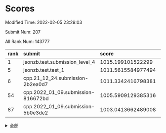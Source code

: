 # Scores

Modified Time: 2022-02-05 23:29:03

Submit Num: 207

All Rank Num: 143777

| rank |               submit               |       score        |       sigma        | pk_num |
| :--- | :--------------------------------- | :----------------- | :----------------- | :----- |
| 1    | jsonzb.test.submission_level_4     | 1015.199101522299  | 0.8665751499052056 | 2773   |
| 5    | jsonzb.test.test_1                 | 1011.5615584977494 | 0.7785170869979282 | 2778   |
| 6    | cpp.21_12_24.submission-2b2ea0d7   | 1011.3342416798381 | 0.7475559884987394 | 2777   |
| 54   | cpp.2022_01_09.submission-816672bd | 1005.5909129385316 | 0.7176713084944087 | 2780   |
| 87   | cpp.2022_01_09.submission-5b0e3de2 | 1003.0413662489008 | 0.7013509751908665 | 2782   |


<details>
<summary>全部</summary>

| rank |                 submit                 |       score        |       sigma        | pk_num |
| :--- | :------------------------------------- | :----------------- | :----------------- | :----- |
| 1    | jsonzb.test.submission_level_4         | 1015.199101522299  | 0.8665751499052056 | 2773   |
| 2    | gobigger.level_3.submission_level_3_45 | 1011.7845738336507 | 0.7965626220294387 | 2781   |
| 3    | gobigger.level_3.submission_level_3_48 | 1011.7101840332654 | 0.7738354266901206 | 2780   |
| 4    | gobigger.level_3.submission_level_3_42 | 1011.5887760450005 | 0.7851744952954571 | 2774   |
| 5    | jsonzb.test.test_1                     | 1011.5615584977494 | 0.7785170869979282 | 2778   |
| 6    | cpp.21_12_24.submission-2b2ea0d7       | 1011.3342416798381 | 0.7475559884987394 | 2777   |
| 7    | gobigger.level_3.submission_level_3_21 | 1011.1414052000712 | 0.7650020435371138 | 2780   |
| 8    | gobigger.level_3.submission_level_3_43 | 1011.1194908776338 | 0.7938901838388482 | 2781   |
| 9    | gobigger.level_3.submission_level_3_4  | 1011.1165299918489 | 0.7734046499308487 | 2775   |
| 10   | gobigger.level_3.submission_level_3_25 | 1011.0145281066394 | 0.7728050508885634 | 2778   |
| 11   | gobigger.level_3.submission_level_3_2  | 1010.9589089733015 | 0.7574252269052235 | 2779   |
| 12   | gobigger.level_3.submission_level_3_39 | 1010.9390354909974 | 0.7623552284464085 | 2775   |
| 13   | gobigger.level_3.submission_level_3_28 | 1010.891164451533  | 0.7627424565435277 | 2780   |
| 14   | gobigger.level_3.submission_level_3_40 | 1010.8372055099084 | 0.7675218758569218 | 2777   |
| 15   | gobigger.level_3.submission_level_3_35 | 1010.519767271992  | 0.7646778623242739 | 2778   |
| 16   | gobigger.level_3.submission_level_3_36 | 1010.4849881911142 | 0.779145832623376  | 2783   |
| 17   | gobigger.level_3.submission_level_3_12 | 1010.4847770704984 | 0.7639152274727249 | 2777   |
| 18   | gobigger.level_3.submission_level_3_14 | 1010.4233229903984 | 0.781045536630841  | 2770   |
| 19   | gobigger.level_3.submission_level_3_46 | 1010.3605715247458 | 0.7819735502578945 | 2778   |
| 20   | gobigger.level_3.submission_level_3_44 | 1010.3124799583799 | 0.7711695521881166 | 2777   |
| 21   | gobigger.level_3.submission_level_3_5  | 1010.2618119669238 | 0.7644588420588809 | 2776   |
| 22   | gobigger.level_3.submission_level_3_6  | 1010.245946023267  | 0.7558609531144371 | 2777   |
| 23   | gobigger.level_3.submission_level_3_0  | 1010.2057084993133 | 0.7492349842688313 | 2777   |
| 24   | gobigger.level_3.submission_level_3_34 | 1010.0590759181116 | 0.7550369087821193 | 2782   |
| 25   | gobigger.level_3.submission_level_3_49 | 1009.8854118047702 | 0.7548846680964675 | 2779   |
| 26   | gobigger.level_3.submission_level_3_30 | 1009.8669706698269 | 0.7646787288944673 | 2776   |
| 27   | gobigger.level_3.submission_level_3_20 | 1009.7594230559039 | 0.7651218831629056 | 2781   |
| 28   | gobigger.level_3.submission_level_3_17 | 1009.7223055338745 | 0.7460561186559359 | 2775   |
| 29   | gobigger.level_3.submission_level_3_1  | 1009.6462459622895 | 0.7443354644795266 | 2780   |
| 30   | gobigger.level_3.submission_level_3_10 | 1009.5046111339626 | 0.7615002957603635 | 2777   |
| 31   | gobigger.level_3.submission_level_3_38 | 1009.3908509797297 | 0.7539862398204932 | 2775   |
| 32   | gobigger.level_3.submission_level_3_23 | 1009.3362774485881 | 0.7617266706892886 | 2775   |
| 33   | gobigger.level_3.submission_level_3_18 | 1009.276082625581  | 0.7739811509990976 | 2781   |
| 34   | gobigger.level_3.submission_level_3_8  | 1009.270411625414  | 0.7512846958940053 | 2778   |
| 35   | gobigger.level_3.submission_level_3_41 | 1009.2628565395049 | 0.754802930072104  | 2776   |
| 36   | gobigger.level_3.submission_level_3_22 | 1009.2587375416157 | 0.7696138943404726 | 2770   |
| 37   | gobigger.level_3.submission_level_3_3  | 1009.2419723515284 | 0.7355187543898473 | 2778   |
| 38   | gobigger.level_3.submission_level_3_16 | 1009.1937344571769 | 0.7559096792424699 | 2775   |
| 39   | gobigger.level_3.submission_level_3_29 | 1009.1040278367706 | 0.751561497317584  | 2779   |
| 40   | gobigger.level_3.submission_level_3_13 | 1009.0865206901256 | 0.7472833876627505 | 2777   |
| 41   | gobigger.level_3.submission_level_3_33 | 1009.0094456186737 | 0.757698224470538  | 2775   |
| 42   | gobigger.level_3.submission_level_3_15 | 1008.9214496414868 | 0.7505255123980378 | 2779   |
| 43   | gobigger.level_3.submission_level_3_27 | 1008.9111461585092 | 0.7517530322483768 | 2777   |
| 44   | gobigger.level_3.submission_level_3_37 | 1008.8906014696393 | 0.7531399868774126 | 2780   |
| 45   | gobigger.level_3.submission_level_3_47 | 1008.8484343284432 | 0.7448272741698025 | 2776   |
| 46   | gobigger.level_3.submission_level_3_19 | 1008.8453089572544 | 0.7236796776900174 | 2776   |
| 47   | gobigger.level_3.submission_level_3_9  | 1008.819583048903  | 0.7344731706867215 | 2781   |
| 48   | gobigger.level_3.submission_level_3_24 | 1008.8019005518746 | 0.7432948257076277 | 2780   |
| 49   | gobigger.level_3.submission_level_3_11 | 1008.7836182393193 | 0.7358590789444385 | 2780   |
| 50   | gobigger.level_3.submission_level_3_7  | 1008.6387088984881 | 0.7385945194482878 | 2776   |
| 51   | gobigger.level_3.submission_level_3_32 | 1008.5278100166748 | 0.7335145556463946 | 2781   |
| 52   | gobigger.level_3.submission_level_3_26 | 1008.3008075249111 | 0.7309778961487144 | 2778   |
| 53   | gobigger.level_3.submission_level_3_31 | 1007.9849451366664 | 0.7681694249207366 | 2781   |
| 54   | cpp.2022_01_09.submission-816672bd     | 1005.5909129385316 | 0.7176713084944087 | 2780   |
| 55   | gobigger.level_1.submission_level_1_12 | 1005.0108395420724 | 0.714304002088429  | 2775   |
| 56   | gobigger.level_1.submission_level_1_22 | 1004.9160789035021 | 0.7295941357934633 | 2779   |
| 57   | gobigger.level_1.submission_level_1_9  | 1004.8657575322189 | 0.7264909500049729 | 2775   |
| 58   | gobigger.level_1.submission_level_1_2  | 1004.501493569729  | 0.7257239343286314 | 2778   |
| 59   | gobigger.level_1.submission_level_1_14 | 1004.4732111580134 | 0.7247466189035728 | 2777   |
| 60   | gobigger.level_1.submission_level_1_15 | 1004.1407287232687 | 0.7030170703880285 | 2783   |
| 61   | gobigger.level_1.submission_level_1_26 | 1003.9847459680614 | 0.7163250614128869 | 2781   |
| 62   | gobigger.level_1.submission_level_1_33 | 1003.877097780233  | 0.7210079188207246 | 2777   |
| 63   | gobigger.level_1.submission_level_1_43 | 1003.8485872081196 | 0.7210250779372759 | 2780   |
| 64   | gobigger.level_1.submission_level_1_32 | 1003.8418213714787 | 0.722956075192182  | 2775   |
| 65   | gobigger.level_1.submission_level_1_35 | 1003.8397293763146 | 0.7284254763562139 | 2778   |
| 66   | gobigger.level_1.submission_level_1_8  | 1003.8375053049459 | 0.7122677086343495 | 2782   |
| 67   | gobigger.level_1.submission_level_1_44 | 1003.8336675971989 | 0.7207676669712008 | 2776   |
| 68   | gobigger.level_1.submission_level_1_1  | 1003.6991307746503 | 0.7165250158619164 | 2776   |
| 69   | gobigger.level_1.submission_level_1_11 | 1003.6637043847919 | 0.7221784493067178 | 2778   |
| 70   | gobigger.level_1.submission_level_1_7  | 1003.5823442627672 | 0.7148093977147846 | 2783   |
| 71   | gobigger.level_1.submission_level_1_42 | 1003.5066283048152 | 0.7194446096162651 | 2779   |
| 72   | gobigger.level_1.submission_level_1_17 | 1003.4921504718945 | 0.7244165607888619 | 2778   |
| 73   | gobigger.level_1.submission_level_1_21 | 1003.4889460381175 | 0.7179381073922769 | 2777   |
| 74   | gobigger.level_1.submission_level_1_49 | 1003.4403305410593 | 0.7307130750780354 | 2779   |
| 75   | gobigger.level_1.submission_level_1_38 | 1003.3927671701484 | 0.718483097653593  | 2780   |
| 76   | gobigger.level_1.submission_level_1_5  | 1003.3293635948672 | 0.7194288907284158 | 2779   |
| 77   | gobigger.level_1.submission_level_1_47 | 1003.3146836604222 | 0.7079153986715456 | 2772   |
| 78   | gobigger.level_1.submission_level_1_27 | 1003.3055263632675 | 0.7132111890279162 | 2780   |
| 79   | gobigger.level_1.submission_level_1_3  | 1003.2956856025958 | 0.7087539899048707 | 2780   |
| 80   | gobigger.level_1.submission_level_1_31 | 1003.2940204928275 | 0.7071208367575182 | 2781   |
| 81   | gobigger.level_1.submission_level_1_37 | 1003.280581522589  | 0.7132629810845217 | 2779   |
| 82   | gobigger.level_1.submission_level_1_6  | 1003.2703917859824 | 0.7066773560545702 | 2776   |
| 83   | gobigger.level_1.submission_level_1_13 | 1003.244759588204  | 0.7162838388510105 | 2779   |
| 84   | gobigger.level_1.submission_level_1_29 | 1003.1895169767531 | 0.7166518465762715 | 2775   |
| 85   | gobigger.level_1.submission_level_1_18 | 1003.1259311550872 | 0.7074452902822517 | 2783   |
| 86   | gobigger.level_1.submission_level_1_41 | 1003.0524260025155 | 0.7174931211726211 | 2779   |
| 87   | cpp.2022_01_09.submission-5b0e3de2     | 1003.0413662489008 | 0.7013509751908665 | 2782   |
| 88   | gobigger.level_1.submission_level_1_28 | 1002.9781811577765 | 0.7183829863722336 | 2780   |
| 89   | gobigger.level_1.submission_level_1_45 | 1002.912624187609  | 0.7119206642582733 | 2779   |
| 90   | gobigger.level_1.submission_level_1_40 | 1002.896458934458  | 0.7129811363972514 | 2777   |
| 91   | gobigger.level_1.submission_level_1_4  | 1002.8901830801339 | 0.717904249301189  | 2782   |
| 92   | gobigger.level_1.submission_level_1_34 | 1002.8660142179478 | 0.7146237781716571 | 2775   |
| 93   | gobigger.level_1.submission_level_1_39 | 1002.7945749817095 | 0.7144774556690754 | 2776   |
| 94   | gobigger.level_1.submission_level_1_30 | 1002.7765472361174 | 0.7259444606341399 | 2777   |
| 95   | gobigger.level_1.submission_level_1_16 | 1002.7526734887015 | 0.7089054210271886 | 2779   |
| 96   | gobigger.level_1.submission_level_1_24 | 1002.7263104334722 | 0.721277353633797  | 2778   |
| 97   | gobigger.level_1.submission_level_1_46 | 1002.6050452232869 | 0.7079728690552508 | 2778   |
| 98   | gobigger.level_1.submission_level_1_0  | 1002.587754982813  | 0.7193311398691069 | 2771   |
| 99   | gobigger.level_1.submission_level_1_10 | 1002.5294809540477 | 0.7178681273514127 | 2781   |
| 100  | gobigger.level_1.submission_level_1_25 | 1002.4660823844135 | 0.7097725245192541 | 2777   |
| 101  | gobigger.level_1.submission_level_1_48 | 1002.3509152572548 | 0.7151567151868272 | 2779   |
| 102  | gobigger.level_1.submission_level_1_23 | 1002.3340716609652 | 0.7179005842930803 | 2778   |
| 103  | gobigger.level_1.submission_level_1_36 | 1001.8534450424753 | 0.7103582900092567 | 2784   |
| 104  | gobigger.level_1.submission_level_1_20 | 1001.7436114601692 | 0.7105962242073183 | 2776   |
| 105  | gobigger.level_1.submission_level_1_19 | 1001.517580993691  | 0.7122962222062307 | 2776   |
| 106  | gobigger.random.submission_random_25   | 997.2166544444631  | 0.7090086833348286 | 2779   |
| 107  | gobigger.random.submission_random_37   | 997.1724539114558  | 0.7091143623241184 | 2774   |
| 108  | gobigger.random.submission_random_18   | 996.8577710471253  | 0.7135925201436182 | 2777   |
| 109  | gobigger.random.submission_random_30   | 996.853730935688   | 0.6993326233287331 | 2775   |
| 110  | gobigger.random.submission_random_9    | 996.835655395633   | 0.6976130375827991 | 2774   |
| 111  | gobigger.random.submission_random_23   | 996.7734830328212  | 0.7071243420117338 | 2777   |
| 112  | gobigger.random.submission_random_6    | 996.759339981517   | 0.7090273319750183 | 2775   |
| 113  | gobigger.random.submission_random_46   | 996.4788747353923  | 0.7296846668964402 | 2780   |
| 114  | gobigger.random.submission_random_15   | 996.4557294130007  | 0.7004578901167161 | 2779   |
| 115  | gobigger.random.submission_random_32   | 996.4439966048966  | 0.6970417330925772 | 2775   |
| 116  | gobigger.random.submission_random_48   | 996.4289794573572  | 0.7091309494520442 | 2781   |
| 117  | gobigger.random.submission_random_7    | 996.3289480052548  | 0.7145732999839784 | 2780   |
| 118  | gobigger.random.submission_random_47   | 996.2994556070188  | 0.7170982137972195 | 2782   |
| 119  | gobigger.random.submission_random_27   | 996.269560245902   | 0.7062688976577265 | 2781   |
| 120  | gobigger.random.submission_random_0    | 996.2239638558887  | 0.7109111108151268 | 2781   |
| 121  | gobigger.random.submission_random_41   | 996.2127927568807  | 0.7187577172664099 | 2779   |
| 122  | gobigger.random.submission_random_42   | 996.1347125629825  | 0.7150633502840734 | 2775   |
| 123  | gobigger.random.submission_random_38   | 996.1128685321917  | 0.6979915863770481 | 2779   |
| 124  | gobigger.random.submission_random_40   | 996.0841679664322  | 0.7109700220027404 | 2778   |
| 125  | gobigger.random.submission_random_1    | 996.0703354000775  | 0.7005669214698    | 2775   |
| 126  | gobigger.random.submission_random_17   | 996.0652109557639  | 0.718820609651462  | 2778   |
| 127  | gobigger.random.submission_random_26   | 996.0643184826432  | 0.7119830488658832 | 2780   |
| 128  | gobigger.random.submission_random_8    | 996.0393666607255  | 0.711981857943817  | 2774   |
| 129  | gobigger.random.submission_random_16   | 996.0186358986242  | 0.7350808908633327 | 2782   |
| 130  | gobigger.random.submission_random_36   | 995.9963488592022  | 0.7086564306610094 | 2772   |
| 131  | gobigger.random.submission_random_22   | 995.8894247971097  | 0.6977554163930401 | 2777   |
| 132  | gobigger.random.submission_random_20   | 995.8783446607974  | 0.6908015608235772 | 2780   |
| 133  | gobigger.random.submission_random_24   | 995.8730314445933  | 0.7245649597560404 | 2774   |
| 134  | gobigger.random.submission_random_28   | 995.8716194207597  | 0.7109700562822301 | 2775   |
| 135  | gobigger.random.submission_random_14   | 995.7174604396199  | 0.7304536037070535 | 2778   |
| 136  | gobigger.random.submission_random_33   | 995.6951192507393  | 0.7021790492567829 | 2775   |
| 137  | gobigger.random.submission_random_5    | 995.6659308367366  | 0.7109461389536751 | 2780   |
| 138  | gobigger.random.submission_random_34   | 995.6374053174115  | 0.7218572211257586 | 2780   |
| 139  | gobigger.random.submission_random_35   | 995.6321150195082  | 0.7072956275320488 | 2782   |
| 140  | gobigger.random.submission_random_21   | 995.626104213363   | 0.71882426432829   | 2775   |
| 141  | gobigger.random.submission_random_45   | 995.5299778692757  | 0.724357798147622  | 2779   |
| 142  | gobigger.random.submission_random_29   | 995.4399111491938  | 0.7145116613151505 | 2777   |
| 143  | gobigger.random.submission_random_13   | 995.4067708342162  | 0.7065305324605171 | 2780   |
| 144  | gobigger.random.submission_random_39   | 995.3734286837805  | 0.710065877759238  | 2781   |
| 145  | gobigger.random.submission_random_12   | 995.3406956534754  | 0.705850177140427  | 2778   |
| 146  | gobigger.random.submission_random_19   | 995.3363155457163  | 0.7086024653960823 | 2781   |
| 147  | gobigger.random.submission_random_3    | 995.3145882742393  | 0.7164486386878439 | 2780   |
| 148  | gobigger.random.submission_random_4    | 995.2581105290451  | 0.7028860627177265 | 2777   |
| 149  | gobigger.random.submission_random_44   | 995.2556317616147  | 0.7148126001042439 | 2784   |
| 150  | gobigger.random.submission_random_2    | 995.1421260952882  | 0.7135989765744029 | 2779   |
| 151  | gobigger.random.submission_random_49   | 995.1411900586406  | 0.7013873132691489 | 2783   |
| 152  | gobigger.random.submission_random_43   | 995.1106756510409  | 0.7166029703928444 | 2781   |
| 153  | gobigger.random.submission_random_11   | 995.109858822308   | 0.7110259520527281 | 2780   |
| 154  | gobigger.random.submission_random_10   | 994.9533801879085  | 0.708121750804671  | 2783   |
| 155  | gobigger.random.submission_random_31   | 994.7592741234182  | 0.71299414001152   | 2780   |
| 156  | gobigger.level_2.submission_level_2_46 | 994.4516393476403  | 0.7232474012000883 | 2779   |
| 157  | gobigger.level_2.submission_level_2_27 | 994.1922722656835  | 0.7340554742857595 | 2780   |
| 158  | gobigger.level_2.submission_level_2_38 | 993.2870854613371  | 0.745375360492329  | 2779   |
| 159  | gobigger.level_2.submission_level_2_24 | 993.2275138476136  | 0.7438283971965064 | 2782   |
| 160  | gobigger.level_2.submission_level_2_35 | 993.1699014651284  | 0.7408317945609401 | 2781   |
| 161  | gobigger.level_2.submission_level_2_1  | 993.0852164007337  | 0.7199921673301657 | 2782   |
| 162  | gobigger.level_2.submission_level_2_17 | 992.9979804534274  | 0.7358054915508033 | 2780   |
| 163  | gobigger.level_2.submission_level_2_36 | 992.9868586826826  | 0.739753356573476  | 2776   |
| 164  | gobigger.level_2.submission_level_2_45 | 992.9671718448176  | 0.7225968617878213 | 2780   |
| 165  | gobigger.level_2.submission_level_2_23 | 992.9389059558255  | 0.7304503852684886 | 2776   |
| 166  | gobigger.level_2.submission_level_2_14 | 992.7648690983222  | 0.7333420415817619 | 2781   |
| 167  | gobigger.level_2.submission_level_2_37 | 992.7402226891801  | 0.7549784006164038 | 2779   |
| 168  | gobigger.level_2.submission_level_2_30 | 992.7111474253186  | 0.736996131584839  | 2777   |
| 169  | gobigger.level_2.submission_level_2_21 | 992.7039261740196  | 0.7387974743529977 | 2777   |
| 170  | gobigger.level_2.submission_level_2_34 | 992.697557093841   | 0.7339180364684394 | 2785   |
| 171  | gobigger.level_2.submission_level_2_22 | 992.6444982107072  | 0.7364045159155951 | 2779   |
| 172  | gobigger.level_2.submission_level_2_49 | 992.6421461303082  | 0.7334324713841018 | 2777   |
| 173  | gobigger.level_2.submission_level_2_9  | 992.4710728416576  | 0.7283877851441739 | 2782   |
| 174  | gobigger.level_2.submission_level_2_2  | 992.4098767733714  | 0.7593055941775573 | 2780   |
| 175  | gobigger.level_2.submission_level_2_19 | 992.3591641834736  | 0.7501718265260374 | 2773   |
| 176  | gobigger.level_2.submission_level_2_7  | 992.3423227702518  | 0.7426977308351822 | 2776   |
| 177  | gobigger.level_2.submission_level_2_48 | 992.329232913912   | 0.731143164481219  | 2780   |
| 178  | gobigger.level_2.submission_level_2_42 | 992.3205439326501  | 0.7359435771649387 | 2781   |
| 179  | gobigger.level_2.submission_level_2_39 | 992.262378884262   | 0.7651144937029827 | 2782   |
| 180  | gobigger.level_2.submission_level_2_43 | 992.2615760426625  | 0.7502419107022015 | 2776   |
| 181  | gobigger.level_2.submission_level_2_13 | 992.2598305727792  | 0.7451973198164435 | 2781   |
| 182  | gobigger.level_2.submission_level_2_26 | 992.1026919742206  | 0.7321898172655169 | 2778   |
| 183  | gobigger.level_2.submission_level_2_31 | 992.092772258952   | 0.7422582045462872 | 2782   |
| 184  | gobigger.level_2.submission_level_2_33 | 992.0593313384013  | 0.745660765762919  | 2783   |
| 185  | gobigger.level_2.submission_level_2_44 | 992.0281232159812  | 0.7270859551764537 | 2784   |
| 186  | gobigger.level_2.submission_level_2_12 | 991.9879042117274  | 0.7422540510440754 | 2781   |
| 187  | gobigger.level_2.submission_level_2_41 | 991.9825415799985  | 0.7461336591219245 | 2779   |
| 188  | gobigger.level_2.submission_level_2_18 | 991.9528089135958  | 0.7541106476503239 | 2784   |
| 189  | gobigger.level_2.submission_level_2_25 | 991.9525130597184  | 0.7546965162700697 | 2777   |
| 190  | gobigger.level_2.submission_level_2_40 | 991.9384119384855  | 0.7291848807734852 | 2777   |
| 191  | gobigger.level_2.submission_level_2_6  | 991.7992605443347  | 0.7400617268249782 | 2772   |
| 192  | gobigger.level_2.submission_level_2_4  | 991.7489438211894  | 0.7557785384715388 | 2774   |
| 193  | gobigger.level_2.submission_level_2_10 | 991.7263161228664  | 0.7392960922858784 | 2773   |
| 194  | gobigger.level_2.submission_level_2_11 | 991.7197343779334  | 0.7415683698004345 | 2772   |
| 195  | gobigger.level_2.submission_level_2_16 | 991.5349760723586  | 0.7492529112724747 | 2776   |
| 196  | gobigger.level_2.submission_level_2_8  | 991.4272469157133  | 0.7572069501533079 | 2781   |
| 197  | gobigger.level_2.submission_level_2_15 | 991.2215325943284  | 0.7816885298602715 | 2784   |
| 198  | gobigger.level_2.submission_level_2_32 | 991.0508339467378  | 0.7704515109308464 | 2774   |
| 199  | gobigger.level_2.submission_level_2_29 | 990.9949754432631  | 0.7657888423684085 | 2782   |
| 200  | gobigger.level_2.submission_level_2_20 | 990.9381927024835  | 0.7393551271341159 | 2779   |
| 201  | gobigger.level_2.submission_level_2_3  | 990.9258132014127  | 0.770307253907387  | 2781   |
| 202  | gobigger.level_2.submission_level_2_0  | 990.6593982755101  | 0.7485881503092119 | 2780   |
| 203  | gobigger.level_2.submission_level_2_28 | 990.6172959947748  | 0.76085044879388   | 2779   |
| 204  | gobigger.level_2.submission_level_2_47 | 990.4693092733941  | 0.7666266401918392 | 2777   |
| 205  | gobigger.level_2.submission_level_2_5  | 990.2013580237651  | 0.7767485175964075 | 2779   |
| 206  | gobigger.none.submission_none_0        | 976.9156523735612  | 1.4099752864797275 | 2778   |
| 207  | gobigger.none.submission_none_1        | 974.1952394321551  | 1.5611253681479138 | 2774   |

</details>